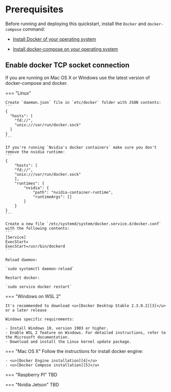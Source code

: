 # Prerequisites

Before running and deploying this quickstart, install the `Docker` and `docker-compose` command:

- <u>[Install Docker of your operating system][1]</u>

- <u>[Install docker-compose on your operating system][2]</u>

## Enable docker TCP socket connection

If you are running on Mac OS X or Windows use the latest version of  docker-compose and docker.

=== "Linux"

	Create `daemon.json` file in `etc/docker` folder with JSON contents:
	```
	{
	  "hosts": [
	    "fd://",
	    "unix:///var/run/docker.sock"
	  ]
	}
	```

	If you're running `Nvidia's docker containers` make sure you don't remove the nvidia runtime:
	```
	{
   		"hosts": [
    	"fd://",
    	"unix:///var/run/docker.sock"
   		],
    	"runtimes": {
        	"nvidia": {
            	"path": "nvidia-container-runtime",
            	"runtimeArgs": []
        	}
    	}
	}
	```

	Create a new file `/etc/systemd/system/docker.service.d/docker.conf` with the following contents:
	```
	[Service]
	ExecStart=
	ExecStart=/usr/bin/dockerd
	```

	Reload daemon:

	`sudo systemctl daemon-reload`

	Restart docker:

	`sudo service docker restart`

=== "Windows on WSL 2"
	
	It's recommended to download <u>[Docker Desktop Stable 2.3.0.2][3]</u> or a later release 

	Windows specific requirements:

	- Install Windows 10, version 1903 or higher.
	- Enable WSL 2 feature on Windows. For detailed instructions, refer to the Microsoft documentation.
	- Download and install the Linux kernel update package.

=== "Mac OS X"
	Follow the instructions for install docker engine:

	- <u>[Docker Engine installation][4]</u>
	- <u>[Docker Compose installation][5]</u>

=== "Raspberry PI"
	TBD

=== "Nvidia Jetson"
	TBD

  [1]: https://docs.docker.com/engine/install/
  [2]: https://docs.docker.com/compose/install/
  [3]: https://hub.docker.com/editions/community/docker-ce-desktop-windows/
  [4]: https://docs.docker.com/engine/install/
  [5]: https://docs.docker.com/compose/install/